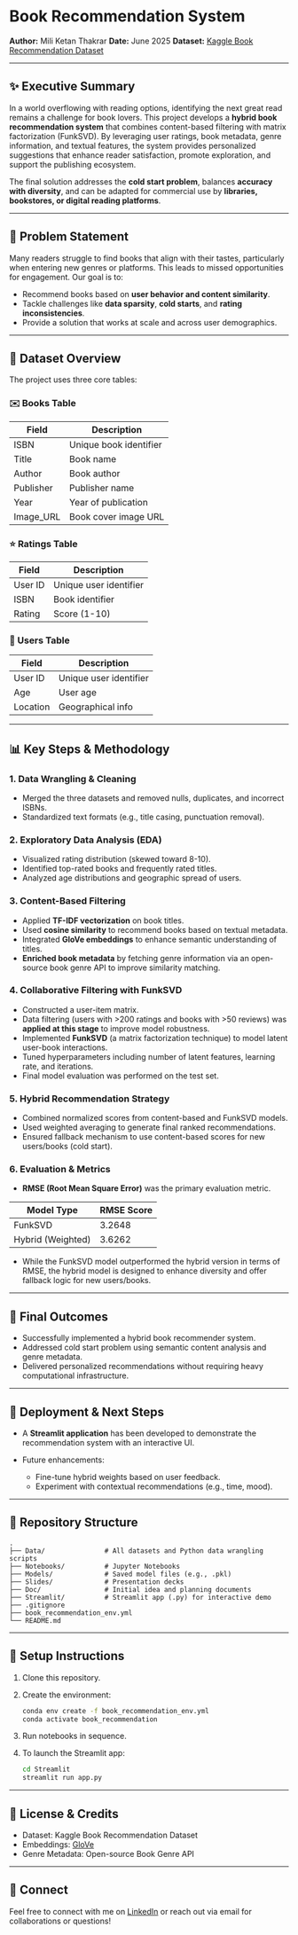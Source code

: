 # Book Recommendation System

**Author:** Mili Ketan Thakrar
**Date:** June 2025
**Dataset:** [Kaggle Book Recommendation Dataset](https://www.kaggle.com/datasets/arashnic/book-recommendation-dataset)

---

## ✨ Executive Summary

In a world overflowing with reading options, identifying the next great read remains a challenge for book lovers. This project develops a **hybrid book recommendation system** that combines content-based filtering with matrix factorization (FunkSVD). By leveraging user ratings, book metadata, genre information, and textual features, the system provides personalized suggestions that enhance reader satisfaction, promote exploration, and support the publishing ecosystem.

The final solution addresses the **cold start problem**, balances **accuracy with diversity**, and can be adapted for commercial use by **libraries, bookstores, or digital reading platforms**.

---

## 🔗 Problem Statement

Many readers struggle to find books that align with their tastes, particularly when entering new genres or platforms. This leads to missed opportunities for engagement. Our goal is to:

* Recommend books based on **user behavior and content similarity**.
* Tackle challenges like **data sparsity**, **cold starts**, and **rating inconsistencies**.
* Provide a solution that works at scale and across user demographics.

---

## 📑 Dataset Overview

The project uses three core tables:

### ✉️ Books Table

| Field      | Description            |
| ---------- | ---------------------- |
| ISBN       | Unique book identifier |
| Title      | Book name              |
| Author     | Book author            |
| Publisher  | Publisher name         |
| Year       | Year of publication    |
| Image\_URL | Book cover image URL   |

### ⭐ Ratings Table

| Field   | Description            |
| ------- | ---------------------- |
| User ID | Unique user identifier |
| ISBN    | Book identifier        |
| Rating  | Score (1-10)           |

### 👤 Users Table

| Field    | Description            |
| -------- | ---------------------- |
| User ID  | Unique user identifier |
| Age      | User age               |
| Location | Geographical info      |

---

## 📊 Key Steps & Methodology

### 1. Data Wrangling & Cleaning

* Merged the three datasets and removed nulls, duplicates, and incorrect ISBNs.
* Standardized text formats (e.g., title casing, punctuation removal).

### 2. Exploratory Data Analysis (EDA)

* Visualized rating distribution (skewed toward 8-10).
* Identified top-rated books and frequently rated titles.
* Analyzed age distributions and geographic spread of users.

### 3. Content-Based Filtering

* Applied **TF-IDF vectorization** on book titles.
* Used **cosine similarity** to recommend books based on textual metadata.
* Integrated **GloVe embeddings** to enhance semantic understanding of titles.
* **Enriched book metadata** by fetching genre information via an open-source book genre API to improve similarity matching.

### 4. Collaborative Filtering with FunkSVD

* Constructed a user-item matrix.
* Data filtering (users with >200 ratings and books with >50 reviews) was **applied at this stage** to improve model robustness.
* Implemented **FunkSVD** (a matrix factorization technique) to model latent user-book interactions.
* Tuned hyperparameters including number of latent features, learning rate, and iterations.
* Final model evaluation was performed on the test set.

### 5. Hybrid Recommendation Strategy

* Combined normalized scores from content-based and FunkSVD models.
* Used weighted averaging to generate final ranked recommendations.
* Ensured fallback mechanism to use content-based scores for new users/books (cold start).

### 6. Evaluation & Metrics

* **RMSE (Root Mean Square Error)** was the primary evaluation metric.

| Model Type           | RMSE Score |
| -------------------- | ---------- |
| FunkSVD              | 3.2648     |
| Hybrid (Weighted)    | 3.6262     |

* While the FunkSVD model outperformed the hybrid version in terms of RMSE, the hybrid model is designed to enhance diversity and offer fallback logic for new users/books.

---

## 🤝 Final Outcomes

* Successfully implemented a hybrid book recommender system.
* Addressed cold start problem using semantic content analysis and genre metadata.
* Delivered personalized recommendations without requiring heavy computational infrastructure.

---

## 🚀 Deployment & Next Steps

* A **Streamlit application** has been developed to demonstrate the recommendation system with an interactive UI.
* Future enhancements:

  * Fine-tune hybrid weights based on user feedback.
  * Experiment with contextual recommendations (e.g., time, mood).

---

## 📂 Repository Structure

```
.
├── Data/               # All datasets and Python data wrangling scripts
├── Notebooks/          # Jupyter Notebooks
├── Models/             # Saved model files (e.g., .pkl)
├── Slides/             # Presentation decks
├── Doc/                # Initial idea and planning documents
├── Streamlit/          # Streamlit app (.py) for interactive demo
├── .gitignore
├── book_recommendation_env.yml
└── README.md
```

---

## 🚪 Setup Instructions

1. Clone this repository.
2. Create the environment:

   ```bash
   conda env create -f book_recommendation_env.yml
   conda activate book_recommendation
   ```
3. Run notebooks in sequence.
4. To launch the Streamlit app:

   ```bash
   cd Streamlit
   streamlit run app.py
   ```

---

## 📄 License & Credits

* Dataset: Kaggle Book Recommendation Dataset
* Embeddings: [GloVe](https://nlp.stanford.edu/projects/glove/)
* Genre Metadata: Open-source Book Genre API

---

## 📢 Connect

Feel free to connect with me on [LinkedIn](https://www.linkedin.com/in/mili-ketan-thakrar) or reach out via email for collaborations or questions!
